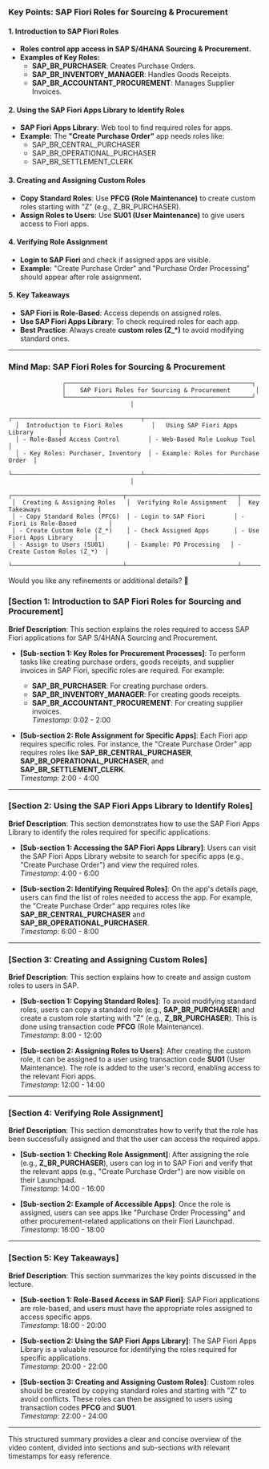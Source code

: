 ### **Key Points: SAP Fiori Roles for Sourcing & Procurement**  

#### **1. Introduction to SAP Fiori Roles**  
- **Roles control app access in SAP S/4HANA Sourcing & Procurement.**  
- **Examples of Key Roles:**  
  - **SAP_BR_PURCHASER**: Creates Purchase Orders.  
  - **SAP_BR_INVENTORY_MANAGER**: Handles Goods Receipts.  
  - **SAP_BR_ACCOUNTANT_PROCUREMENT**: Manages Supplier Invoices.  

#### **2. Using the SAP Fiori Apps Library to Identify Roles**  
- **SAP Fiori Apps Library**: Web tool to find required roles for apps.  
- **Example:** The **"Create Purchase Order"** app needs roles like:  
  - SAP_BR_CENTRAL_PURCHASER  
  - SAP_BR_OPERATIONAL_PURCHASER  
  - SAP_BR_SETTLEMENT_CLERK  

#### **3. Creating and Assigning Custom Roles**  
- **Copy Standard Roles**: Use **PFCG (Role Maintenance)** to create custom roles starting with "Z" (e.g., Z_BR_PURCHASER).  
- **Assign Roles to Users**: Use **SU01 (User Maintenance)** to give users access to Fiori apps.  

#### **4. Verifying Role Assignment**  
- **Login to SAP Fiori** and check if assigned apps are visible.  
- **Example:** "Create Purchase Order" and "Purchase Order Processing" should appear after role assignment.  

#### **5. Key Takeaways**  
- **SAP Fiori is Role-Based**: Access depends on assigned roles.  
- **Use SAP Fiori Apps Library**: To check required roles for each app.  
- **Best Practice**: Always create **custom roles (Z_*)** to avoid modifying standard ones.  

---

### **Mind Map: SAP Fiori Roles for Sourcing & Procurement**  

```plaintext
               ┌────────────────────────────────────────────────────┐
               │    SAP Fiori Roles for Sourcing & Procurement       │
               └────────────────────────────────────────────────────┘
                                  │
  ┌────────────────────────────────────┬──────────────────────────────────────┐
  │  Introduction to Fiori Roles        │   Using SAP Fiori Apps Library       │
  │ - Role-Based Access Control        │ - Web-Based Role Lookup Tool         │
  │ - Key Roles: Purchaser, Inventory  │ - Example: Roles for Purchase Order  │
  └────────────────────────────────────┴──────────────────────────────────────┘
                                  │
 ┌───────────────────────────────┬───────────────────────────────┬───────────────────────────────┐
 │  Creating & Assigning Roles   │  Verifying Role Assignment   │  Key Takeaways                │
 │ - Copy Standard Roles (PFCG)  │ - Login to SAP Fiori        │ - Fiori is Role-Based         │
 │ - Create Custom Role (Z_*)    │ - Check Assigned Apps       │ - Use Fiori Apps Library      │
 │ - Assign to Users (SU01)      │ - Example: PO Processing   │ - Create Custom Roles (Z_*)  │
 └───────────────────────────────┴───────────────────────────────┴───────────────────────────────┘
```

Would you like any refinements or additional details? 🚀

### [Section 1: Introduction to SAP Fiori Roles for Sourcing and Procurement]
**Brief Description**: This section explains the roles required to access SAP Fiori applications for SAP S/4HANA Sourcing and Procurement.

- **[Sub-section 1: Key Roles for Procurement Processes]**: To perform tasks like creating purchase orders, goods receipts, and supplier invoices in SAP Fiori, specific roles are required. For example:
  - **SAP_BR_PURCHASER**: For creating purchase orders.
  - **SAP_BR_INVENTORY_MANAGER**: For creating goods receipts.
  - **SAP_BR_ACCOUNTANT_PROCUREMENT**: For creating supplier invoices.  
  *Timestamp*: 0:02 - 2:00

- **[Sub-section 2: Role Assignment for Specific Apps]**: Each Fiori app requires specific roles. For instance, the "Create Purchase Order" app requires roles like **SAP_BR_CENTRAL_PURCHASER**, **SAP_BR_OPERATIONAL_PURCHASER**, and **SAP_BR_SETTLEMENT_CLERK**.  
  *Timestamp*: 2:00 - 4:00

---

### [Section 2: Using the SAP Fiori Apps Library to Identify Roles]
**Brief Description**: This section demonstrates how to use the SAP Fiori Apps Library to identify the roles required for specific applications.

- **[Sub-section 1: Accessing the SAP Fiori Apps Library]**: Users can visit the SAP Fiori Apps Library website to search for specific apps (e.g., "Create Purchase Order") and view the required roles.  
  *Timestamp*: 4:00 - 6:00

- **[Sub-section 2: Identifying Required Roles]**: On the app's details page, users can find the list of roles needed to access the app. For example, the "Create Purchase Order" app requires roles like **SAP_BR_CENTRAL_PURCHASER** and **SAP_BR_OPERATIONAL_PURCHASER**.  
  *Timestamp*: 6:00 - 8:00

---

### [Section 3: Creating and Assigning Custom Roles]
**Brief Description**: This section explains how to create and assign custom roles to users in SAP.

- **[Sub-section 1: Copying Standard Roles]**: To avoid modifying standard roles, users can copy a standard role (e.g., **SAP_BR_PURCHASER**) and create a custom role starting with "Z" (e.g., **Z_BR_PURCHASER**). This is done using transaction code **PFCG** (Role Maintenance).  
  *Timestamp*: 8:00 - 12:00

- **[Sub-section 2: Assigning Roles to Users]**: After creating the custom role, it can be assigned to a user using transaction code **SU01** (User Maintenance). The role is added to the user's record, enabling access to the relevant Fiori apps.  
  *Timestamp*: 12:00 - 14:00

---

### [Section 4: Verifying Role Assignment]
**Brief Description**: This section demonstrates how to verify that the role has been successfully assigned and that the user can access the required apps.

- **[Sub-section 1: Checking Role Assignment]**: After assigning the role (e.g., **Z_BR_PURCHASER**), users can log in to SAP Fiori and verify that the relevant apps (e.g., "Create Purchase Order") are now visible on their Launchpad.  
  *Timestamp*: 14:00 - 16:00

- **[Sub-section 2: Example of Accessible Apps]**: Once the role is assigned, users can see apps like "Purchase Order Processing" and other procurement-related applications on their Fiori Launchpad.  
  *Timestamp*: 16:00 - 18:00

---

### [Section 5: Key Takeaways]
**Brief Description**: This section summarizes the key points discussed in the lecture.

- **[Sub-section 1: Role-Based Access in SAP Fiori]**: SAP Fiori applications are role-based, and users must have the appropriate roles assigned to access specific apps.  
  *Timestamp*: 18:00 - 20:00

- **[Sub-section 2: Using the SAP Fiori Apps Library]**: The SAP Fiori Apps Library is a valuable resource for identifying the roles required for specific applications.  
  *Timestamp*: 20:00 - 22:00

- **[Sub-section 3: Creating and Assigning Custom Roles]**: Custom roles should be created by copying standard roles and starting with "Z" to avoid conflicts. These roles can then be assigned to users using transaction codes **PFCG** and **SU01**.  
  *Timestamp*: 22:00 - 24:00

---

This structured summary provides a clear and concise overview of the video content, divided into sections and sub-sections with relevant timestamps for easy reference.